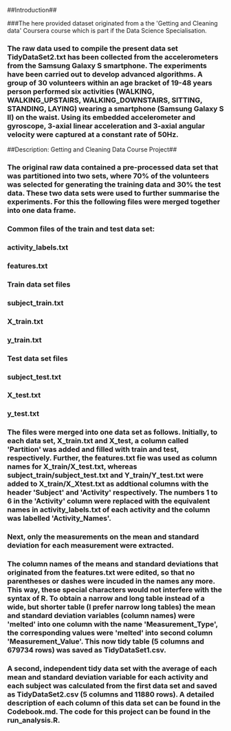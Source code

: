 ##Introduction##

###The here provided dataset originated from a the 'Getting and Cleaning data' Coursera course which is part if the Data Science Specialisation. 
### The raw data used to compile the present data set TidyDataSet2.txt has been collected from the accelerometers from the Samsung Galaxy S smartphone. The experiments have been carried out to develop advanced algorithms. A group of 30 volunteers within an age bracket of 19-48 years person performed six activities (WALKING, WALKING_UPSTAIRS, WALKING_DOWNSTAIRS, SITTING, STANDING, LAYING) wearing a smartphone (Samsung Galaxy S II) on the waist. Using its embedded accelerometer and gyroscope, 3-axial linear acceleration and 3-axial angular velocity were captured at a constant rate of 50Hz. 

##Description: Getting and Cleaning Data Course Project##

### The original raw data contained a pre-processed data set that was partitioned into two sets, where 70% of the volunteers was selected for generating the training data and 30% the test data. These two data sets were used to further summarise the experiments. For this the following files were merged together into one data frame.

### Common files of the train and test data set:
### activity_labels.txt
### features.txt
### Train data set files
### subject_train.txt
### X_train.txt
### y_train.txt
### Test data set files
### subject_test.txt
### X_test.txt
### y_test.txt

### The files were merged into one data set as follows. Initially, to each data set, X_train.txt and X_test, a column called 'Partition' was added and filled with train and test, respectively.  Further, the features.txt fie was used as column names for X_train/X_test.txt, whereas subject_train/subject_test.txt and Y_train/Y_test.txt were added to X_train/X_Xtest.txt as addtional columns with the header 'Subject' and 'Activity' respectively. The numbers 1 to 6 in the 'Activity' column were replaced with the equivalent names in activity_labels.txt of each activity and the column was labelled 'Activity_Names'.
### Next, only the measurements on the mean and standard deviation for each measurement were extracted.
### The column names of the means and standard deviations that originated from the features.txt were edited, so that no parentheses or dashes were incuded in the names any more. This way, these special characters would not interfere with the syntax of R. To obtain a narrow and long table instead of a wide, but shorter table (I prefer narrow long tables) the mean and standard deviation variables (column names) were 'melted' into one column with the name 'Measurement_Type', the corresponding values were 'melted' into second column 'Measurement_Value'. This now tidy table (5 columns and 679734 rows) was saved as TidyDataSet1.csv. 

### A second, independent tidy data set with the average of each mean and standard deviation variable for each activity and each subject was calculated from the first data set and saved as TidyDataSet2.csv (5 columns and 11880 rows). A detailed description of each column of this data set can be found in the Codebook.md. The code for this project can be found in the run_analysis.R.


